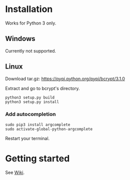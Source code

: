 # Installation

Works for Python 3 only.

## Windows
Currently not supported.

## Linux
Download tar.gz: https://pypi.python.org/pypi/bcrypt/3.1.0

Extract and go to bcrypt's directory.
```
python3 setup.py build
python3 setup.py install
```
### Add autocompletion
```
sudo pip3 install argcomplete
sudo activate-global-python-argcomplete
```
Restart your terminal.

# Getting started

See [Wiki](https://github.com/Barbuseries/Gestionnaire-de-mots-de-passe/wiki).
